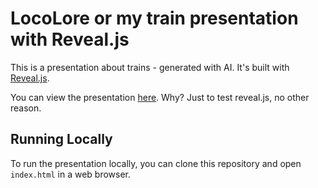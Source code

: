 # LocoLore or my train presentation with Reveal.js

This is a presentation about trains - generated with AI. It's built with [Reveal.js](https://revealjs.com/).

You can view the presentation [here](https://argtus.github.io/train-presentation). Why? Just to test reveal.js, no other reason.

## Running Locally

To run the presentation locally, you can clone this repository and open `index.html` in a web browser.
